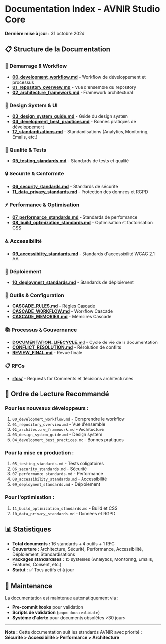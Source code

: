 # Documentation Index - AVNIR Studio Core

**Dernière mise à jour :** 31 octobre 2024

## 📋 Structure de la Documentation

### 🚀 Démarrage & Workflow
- **[00_development_workflow.md](./00_development_workflow.md)** - Workflow de développement et processus
- **[01_repository_overview.md](./01_repository_overview.md)** - Vue d'ensemble du repository
- **[02_architecture_framework.md](./02_architecture_framework.md)** - Framework architectural

### 🎨 Design System & UI
- **[03_design_system_guide.md](./03_design_system_guide.md)** - Guide du design system
- **[04_development_best_practices.md](./04_development_best_practices.md)** - Bonnes pratiques de développement
- **[12_standardizations.md](./12_standardizations.md)** - Standardisations (Analytics, Monitoring, Emails, etc.)

### 🧪 Qualité & Tests
- **[05_testing_standards.md](./05_testing_standards.md)** - Standards de tests et qualité

### 🔒 Sécurité & Conformité
- **[06_security_standards.md](./06_security_standards.md)** - Standards de sécurité
- **[11_data_privacy_standards.md](./11_data_privacy_standards.md)** - Protection des données et RGPD

### ⚡ Performance & Optimisation
- **[07_performance_standards.md](./07_performance_standards.md)** - Standards de performance
- **[08_build_optimization_standards.md](./08_build_optimization_standards.md)** - Optimisation et factorisation CSS

### ♿ Accessibilité
- **[09_accessibility_standards.md](./09_accessibility_standards.md)** - Standards d'accessibilité WCAG 2.1 AA

### 🚀 Déploiement
- **[10_deployment_standards.md](./10_deployment_standards.md)** - Standards de déploiement

### 🔧 Outils & Configuration
- **[CASCADE_RULES.md](./CASCADE_RULES.md)** - Règles Cascade
- **[CASCADE_WORKFLOW.md](./CASCADE_WORKFLOW.md)** - Workflow Cascade
- **[CASCADE_MEMORIES.md](./CASCADE_MEMORIES.md)** - Mémoires Cascade

### 📚 Processus & Gouvernance
- **[DOCUMENTATION_LIFECYCLE.md](./DOCUMENTATION_LIFECYCLE.md)** - Cycle de vie de la documentation
- **[CONFLICT_RESOLUTION.md](./CONFLICT_RESOLUTION.md)** - Résolution de conflits
- **[REVIEW_FINAL.md](./REVIEW_FINAL.md)** - Revue finale

### 📋 RFCs
- **[rfcs/](./rfcs/)** - Requests for Comments et décisions architecturales

## 🎯 Ordre de Lecture Recommandé

### Pour les nouveaux développeurs :
1. `00_development_workflow.md` - Comprendre le workflow
2. `01_repository_overview.md` - Vue d'ensemble
3. `02_architecture_framework.md` - Architecture
4. `03_design_system_guide.md` - Design system
5. `04_development_best_practices.md` - Bonnes pratiques

### Pour la mise en production :
1. `05_testing_standards.md` - Tests obligatoires
2. `06_security_standards.md` - Sécurité
3. `07_performance_standards.md` - Performance
4. `08_accessibility_standards.md` - Accessibilité
5. `09_deployment_standards.md` - Déploiement

### Pour l'optimisation :
1. `11_build_optimization_standards.md` - Build et CSS
2. `10_data_privacy_standards.md` - Données et RGPD

## 📊 Statistiques

- **Total documents :** 16 standards + 4 outils + 1 RFC
- **Couverture :** Architecture, Sécurité, Performance, Accessibilité, Déploiement, Standardisations
- **Packages standardisés :** 15 systèmes (Analytics, Monitoring, Emails, Features, Consent, etc.)
- **Statut :** ✅ Tous actifs et à jour

## 🔄 Maintenance

La documentation est maintenue automatiquement via :
- **Pre-commit hooks** pour validation
- **Scripts de validation** (`pnpm docs:validate`)
- **Système d'alerte** pour documents obsolètes >30 jours

---

**Note :** Cette documentation suit les standards AVNIR avec priorité : **Sécurité > Accessibilité > Performance > Architecture**

